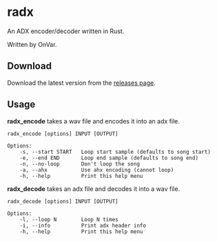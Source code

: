 radx
====

An ADX encoder/decoder written in Rust.

Written by OnVar.

Download
--------

Download the latest version from the [releases page](https://github.com/Isaac-Lozano/radx/releases).

Usage
-----

**radx_encode** takes a wav file and encodes it into an adx file.
```
radx_encode [options] INPUT [OUTPUT]

Options:
    -s, --start START   Loop start sample (defaults to song start)
    -e, --end END       Loop end sample (defaults to song end)
    -n, --no-loop       Don't loop the song
    -a, --ahx           Use ahx encoding (cannot loop)
    -h, --help          Print this help menu
```

**radx_decode** takes an adx file and decodes it into a wav file.
```
radx_decode [options] INPUT [OUTPUT]

Options:
    -l, --loop N        Loop N times
    -i, --info          Print adx header info
    -h, --help          Print this help menu
```
